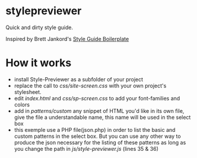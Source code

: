 stylepreviewer
==============

Quick and dirty style guide.

Inspired by Brett Jankord's [Style Guide Boilerplate](http://brettjankord.com/projects/style-guide-boilerplate/)

# How it works

* install Style-Previewer as a subfolder of your project
* replace the call to *css/site-screen.css* with your own project's stylesheet.
* edit *index.html* and *css/sp-screen.css* to add your font-families and colors
* add in *patterns/custom* any snippet of HTML you'd like in its own file, give the file a understandable name, this name will be used in the select box
* this exemple use a PHP file(json.php) in order to list the basic and custom patterns in the select box. But you can use any other way to produce the json necessary for the listing of these patterns as long as you change the path in *js/style-previewer.js* (lines 35 & 36)